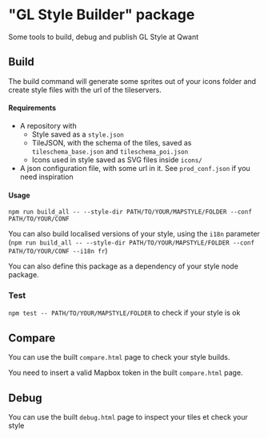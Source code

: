 # "GL Style Builder" package

Some tools to build, debug and publish GL Style at Qwant


## Build
The build command will generate some sprites out of your icons folder and create style files with the url of the tileservers.

#### Requirements
- A repository with
  - Style saved as a `style.json`
  - TileJSON, with the schema of the tiles, saved as `tileschema_base.json` and  `tileschema_poi.json`
  - Icons used in style saved as SVG files inside `icons/`
- A json configuration file, with some url in it. See `prod_conf.json` if you need inspiration

#### Usage
`npm run build_all -- --style-dir PATH/TO/YOUR/MAPSTYLE/FOLDER --conf PATH/TO/YOUR/CONF`

You can also build localised versions of your style, using the `i18n` parameter (`npm run build_all -- --style-dir PATH/TO/YOUR/MAPSTYLE/FOLDER --conf PATH/TO/YOUR/CONF --i18n fr`)

You can also define this package as a dependency of your style node package.

### Test
`npm test -- PATH/TO/YOUR/MAPSTYLE/FOLDER` to check if your style is ok

## Compare
You can use the built `compare.html` page to check your style builds.

You need to insert a valid Mapbox token in the built `compare.html` page.

## Debug
You can use the built `debug.html` page to inspect your tiles et check your style
